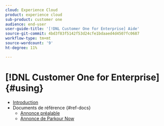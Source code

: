 ```yaml
---
cloud: Experience Cloud
product: experience cloud
sub-product: customer one
audience: end-user
user-guide-title: '[!DNL Customer One for Enterprise] Aide'
source-git-commit: 4bd3f83f5142f53d24cfe1bdaaed4d4507fc0687
workflow-type: tm+mt
source-wordcount: '9'
ht-degree: 11%

---
```



# [!DNL Customer One for Enterprise] {#using}

+ [Introduction](home.md)
+ Documents de référence {#ref-docs}
   + [Annonce préalable](intro-customer-support.md)
   + [Annonce de Parkour Now](parkour-now.md)
